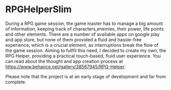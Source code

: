 # RPGHelperSlim

During a RPG game session, the game master has to manage a big amount of information, keeping track of characters,enemies, their power, life points and other elements.  There are a number of available apps on google play and app store, but none of them provided a fluid and hassle-free experience, which is a crucial element, as interruptions break the flow of the game session. Aiming to fullfil this need, I decided to create my own, the RPG Helper, providing a practical touch-based, fluid user experience. You can read about the thought and app creation process at https://www.behance.net/gallery/38567945/RPG-Helper.

Please note that the project is at an early stage of development and far from complete.
